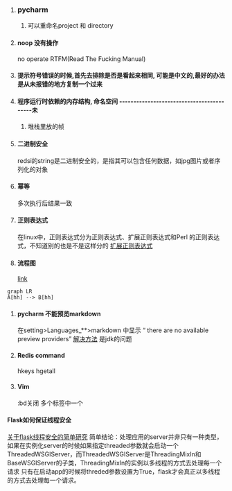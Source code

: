 1. ### pycharm 
   1. 可以重命名project 和 directory
2. #### noop 没有操作
   no operate
   RTFM(Read The Fucking Manual)
   
3. #### 提示符号错误的时候,首先去排除是否是看起来相同, 可能是中文的,最好的办法是从未报错的地方复制一个过来
4. #### 程序运行时依赖的内存结构, 命名空间 ------------------------------------------未
   1. 堆栈里放的帧
5. #### 二进制安全
    redsi的string是二进制安全的，是指其可以包含任何数据，如jpg图片或者序列化的对象
6. #### 幂等
    多次执行后结果一致
7. #### 正则表达式
    在linux中，正则表达式分为正则表达式、扩展正则表达式和Perl 的正则表达式，不知道别的也是不是这样分的
    [扩展正则表达式](https://blog.csdn.net/yufenghyc/article/details/51078107)
8. #### 流程图
   [link](https://blog.csdn.net/L_786795853/article/details/108878289)
```mermaid
graph LR
A[hh] --> B[hh]
```
1. #### pycharm 不能预览markdown
   在setting>Languages_**>markdown 中显示 “ there are no available preview providers” 
   [解决方法](https://intellij-support.jetbrains.com/hc/en-us/community/posts/360001515959-markdown-support-plugin-preview-not-working-in-linux)
   是jdk的问题
2. #### Redis command
    hkeys 
    hgetall

3. #### Vim
    :bd关闭 多个标签中一个
    
#### Flask如何保证线程安全
[关于flask线程安全的简单研究](https://www.cnblogs.com/fengff/p/9087660.html)
简单结论：处理应用的server并非只有一种类型，如果在实例化server的时候如果指定threaded参数就会启动一个ThreadedWSGIServer，而ThreadedWSGIServer是ThreadingMixIn和BaseWSGIServer的子类，ThreadingMixIn的实例以多线程的方式去处理每一个请求
只有在启动app的时候将threded参数设置为True，flask才会真正以多线程的方式去处理每一个请求。